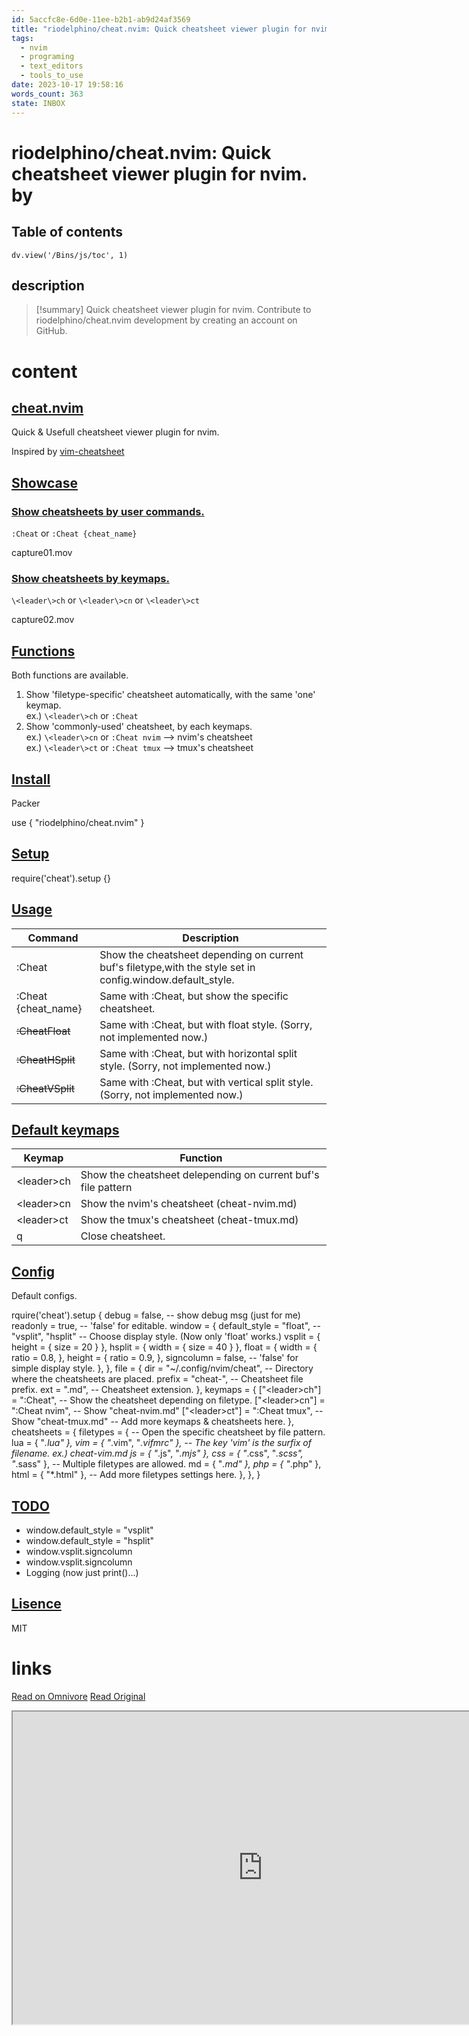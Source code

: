```yaml
---
id: 5accfc8e-6d0e-11ee-b2b1-ab9d24af3569
title: "riodelphino/cheat.nvim: Quick cheatsheet viewer plugin for nvim."
tags:
  - nvim
  - programing
  - text_editors
  - tools_to_use
date: 2023-10-17 19:58:16
words_count: 363
state: INBOX
---
```


# riodelphino/cheat.nvim: Quick cheatsheet viewer plugin for nvim. by 
## Table of contents
```dataviewjs 
dv.view('/Bins/js/toc', 1) 
```


## description
>[!summary] 
> Quick cheatsheet viewer plugin for nvim. Contribute to riodelphino/cheat.nvim development by creating an account on GitHub.


# content

## [cheat.nvim](#cheatnvim)

Quick & Usefull cheatsheet viewer plugin for nvim.

Inspired by [vim-cheatsheet](https://github.com/reireias/vim-cheatsheet)

## [Showcase](#showcase)

### [Show cheatsheets by user commands.](#show-cheatsheets-by-user-commands)

`:Cheat` or `:Cheat {cheat_name}`

capture01.mov 

### [Show cheatsheets by keymaps.](#show-cheatsheets-by-keymaps)

`\<leader\>ch` or `\<leader\>cn` or `\<leader\>ct`

capture02.mov 

## [Functions](#functions)

Both functions are available.

1. Show 'filetype-specific' cheatsheet automatically, with the same 'one' keymap.  
ex.) `\<leader\>ch` or `:Cheat`
2. Show 'commonly-used' cheatsheet, by each keymaps.  
ex.) `\<leader\>cn` or `:Cheat nvim` \--\> nvim's cheatsheet  
ex.) `\<leader\>ct` or `:Cheat tmux` \--\> tmux's cheatsheet

## [Install](#install)

Packer

use { "riodelphino/cheat.nvim" }

## [Setup](#setup)

require('cheat').setup {}

## [Usage](#usage)

| Command              | Description                                                                                                 |
| -------------------- | ----------------------------------------------------------------------------------------------------------- |
| :Cheat               | Show the cheatsheet depending on current buf's filetype,with the style set in config.window.default\_style. |
| :Cheat {cheat\_name} | Same with :Cheat, but show the specific cheatsheet.                                                         |
| ~~:CheatFloat~~      | Same with :Cheat, but with float style. (Sorry, not implemented now.)                                       |
| ~~:CheatHSplit~~     | Same with :Cheat, but with horizontal split style. (Sorry, not implemented now.)                            |
| ~~:CheatVSplit~~     | Same with :Cheat, but with vertical split style. (Sorry, not implemented now.)                              |

## [Default keymaps](#default-keymaps)

| Keymap     | Function                                                      |
| ---------- | ------------------------------------------------------------- |
| \<leader\>ch | Show the cheatsheet delepending on current buf's file pattern |
| \<leader\>cn | Show the nvim's cheatsheet (cheat-nvim.md)                    |
| \<leader\>ct | Show the tmux's cheatsheet (cheat-tmux.md)                    |
| q          | Close cheatsheet.                                             |

## [Config](#config)

Default configs.

rquire('cheat').setup {
   debug = false, -- show debug msg (just for me)
   readonly = true, -- 'false' for editable.
   window = {
      default_style = "float",     -- "vsplit", "hsplit" -- Choose display style. (Now only 'float' works.)
      vsplit = { height = { size = 20 } },
      hsplit = { width = { size = 40 } },
      float = {
         width = {
            ratio = 0.8,
         },
         height = {
            ratio = 0.9,
         },
         signcolumn = false, -- 'false' for simple display style.
      },
   },
   file = {
      dir = "~/.config/nvim/cheat", -- Directory where the cheatsheets are placed.
      prefix = "cheat-", -- Cheatsheet file prefix.
      ext = ".md", -- Cheatsheet extension.
   },
   keymaps = {
      ["\<leader\>ch"] = ":Cheat", -- Show the cheatsheet depending on filetype.
      ["\<leader\>cn"] = ":Cheat nvim", -- Show "cheat-nvim.md"
      ["\<leader\>ct"] = ":Cheat tmux", -- Show "cheat-tmux.md"
      -- Add more keymaps & cheatsheets here.
   },
   cheatsheets = {
      filetypes = { -- Open the specific cheatsheet by file pattern.
         lua = { "*.lua" },
         vim = { "*.vim", "*.vifmrc" }, -- The key 'vim' is the surfix of filename. ex.) cheat-vim.md
         js = { "*.js", "*.mjs" },
         css = { "*.css", "*.scss", "*.sass" },  -- Multiple filetypes are allowed.
         md = { "*.md" },
         php = { "*.php" },
         html = { "*.html" },
         -- Add more filetypes settings here.
      },
   },
}

## [TODO](#todo)

* window.default\_style = "vsplit"
* window.default\_style = "hsplit"
* window.vsplit.signcolumn
* window.vsplit.signcolumn
* Logging (now just print()...)

## [Lisence](#lisence)

MIT



# links
[Read on Omnivore](https://omnivore.app/me/riodelphino-cheat-nvim-quick-cheatsheet-viewer-plugin-for-nvim-18b3e92e768)
[Read Original](https://github.com/riodelphino/cheat.nvim)

<iframe src="https://github.com/riodelphino/cheat.nvim"  width="800" height="500"></iframe>
